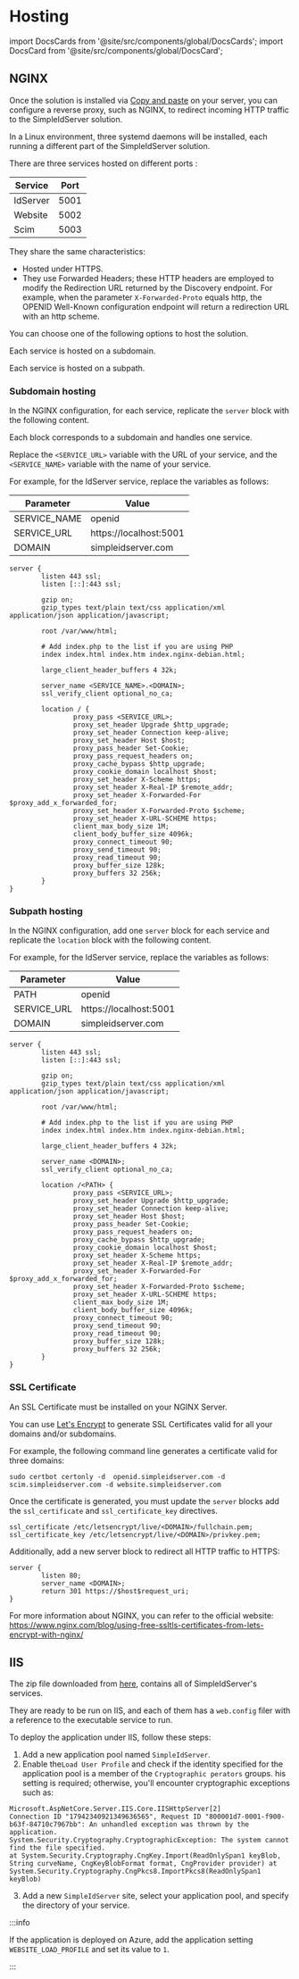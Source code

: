 # Hosting

import DocsCards from '@site/src/components/global/DocsCards';
import DocsCard from '@site/src/components/global/DocsCard';

## NGINX

Once the solution is installed via [Copy and paste](./quickstart.md#copy-and-paste) on your server, you can configure a reverse proxy, such as NGINX, to redirect incoming HTTP traffic to the SimpleIdServer solution.

In a Linux environment, three systemd daemons will be installed, each running a different part of the SimpleIdServer solution.

There are three services hosted on different ports :

| Service  | Port |
| -------- | ---- |
| IdServer | 5001 |
| Website  | 5002 |
| Scim     | 5003 |

They share the same characteristics:
* Hosted under HTTPS.
* They use Forwarded Headers; these HTTP headers are employed to modify the Redirection URL returned by the Discovery endpoint. For example, when the parameter `X-Forwarded-Proto` equals http, the OPENID Well-Known configuration endpoint will return a redirection URL with an http scheme.

You can choose one of the following options to host the solution.

<DocsCards>
    <DocsCard header="Subdomain hosting" href="#subdomain-hosting">
        <p>Each service is hosted on a subdomain.</p>
    </DocsCard>
    <DocsCard header="Subpath hosting" href="#subpath-hosting">
        <p>Each service is hosted on a subpath.</p>
    </DocsCard>
</DocsCards>

### Subdomain hosting

In the NGINX configuration, for each service, replicate the `server` block with the following content.

Each block corresponds to a subdomain and handles one service.

Replace the `<SERVICE_URL>` variable with the URL of your service, and the `<SERVICE_NAME>` variable with the name of your service.

For example, for the IdServer service, replace the variables as follows:

| Parameter    | Value                  |
| ------------ | ---------------------- |
| SERVICE_NAME | openid                 |
| SERVICE_URL  | https://localhost:5001 |
| DOMAIN       | simpleidserver.com     |

``` 
server {
        listen 443 ssl;
        listen [::]:443 ssl;

        gzip on;
        gzip_types text/plain text/css application/xml application/json application/javascript;

        root /var/www/html;

        # Add index.php to the list if you are using PHP
        index index.html index.htm index.nginx-debian.html;

        large_client_header_buffers 4 32k;

        server_name <SERVICE_NAME>.<DOMAIN>;
        ssl_verify_client optional_no_ca;

        location / {
                proxy_pass <SERVICE_URL>;
                proxy_set_header Upgrade $http_upgrade;
                proxy_set_header Connection keep-alive;
                proxy_set_header Host $host;
                proxy_pass_header Set-Cookie;
                proxy_pass_request_headers on;
                proxy_cache_bypass $http_upgrade;
                proxy_cookie_domain localhost $host;
                proxy_set_header X-Scheme https;
                proxy_set_header X-Real-IP $remote_addr;
                proxy_set_header X-Forwarded-For $proxy_add_x_forwarded_for;
                proxy_set_header X-Forwarded-Proto $scheme;
                proxy_set_header X-URL-SCHEME https;
                client_max_body_size 1M;
                client_body_buffer_size 4096k;
                proxy_connect_timeout 90;
                proxy_send_timeout 90;
                proxy_read_timeout 90;
                proxy_buffer_size 128k;
                proxy_buffers 32 256k;
        }
}
```

### Subpath hosting

In the NGINX configuration, add one `server` block for each service and replicate the `location` block with the following content.

For example, for the IdServer service, replace the variables as follows:

| Parameter    | Value                  |
| ------------ | ---------------------- |
| PATH         | openid                 |
| SERVICE_URL  | https://localhost:5001 |
| DOMAIN       | simpleidserver.com     |

``` 
server {
        listen 443 ssl;
        listen [::]:443 ssl;

        gzip on;
        gzip_types text/plain text/css application/xml application/json application/javascript;

        root /var/www/html;

        # Add index.php to the list if you are using PHP
        index index.html index.htm index.nginx-debian.html;

        large_client_header_buffers 4 32k;

        server_name <DOMAIN>;
        ssl_verify_client optional_no_ca;

        location /<PATH> {
                proxy_pass <SERVICE_URL>;
                proxy_set_header Upgrade $http_upgrade;
                proxy_set_header Connection keep-alive;
                proxy_set_header Host $host;
                proxy_pass_header Set-Cookie;
                proxy_pass_request_headers on;
                proxy_cache_bypass $http_upgrade;
                proxy_cookie_domain localhost $host;
                proxy_set_header X-Scheme https;
                proxy_set_header X-Real-IP $remote_addr;
                proxy_set_header X-Forwarded-For $proxy_add_x_forwarded_for;
                proxy_set_header X-Forwarded-Proto $scheme;
                proxy_set_header X-URL-SCHEME https;
                client_max_body_size 1M;
                client_body_buffer_size 4096k;
                proxy_connect_timeout 90;
                proxy_send_timeout 90;
                proxy_read_timeout 90;
                proxy_buffer_size 128k;
                proxy_buffers 32 256k;
        }
}
```

### SSL Certificate

An SSL Certificate must be installed on your NGINX Server.

You can use [Let's Encrypt](https://letsencrypt.org/) to generate SSL Certificates valid for all your domains and/or subdomains.

For example, the following command line generates a certificate valid for three domains:

```
sudo certbot certonly -d  openid.simpleidserver.com -d scim.simpleidserver.com -d website.simpleidserver.com
```

Once the certificate is generated, you must update the `server` blocks add the `ssl_certificate` and `ssl_certificate_key` directives.

```
ssl_certificate /etc/letsencrypt/live/<DOMAIN>/fullchain.pem;
ssl_certificate_key /etc/letsencrypt/live/<DOMAIN>/privkey.pem;
```

Additionally, add a new server block to redirect all HTTP traffic to HTTPS:

```
server {
        listen 80;
        server_name <DOMAIN>;
        return 301 https://$host$request_uri;
}
```

For more information about NGINX, you can refer to the official website: https://www.nginx.com/blog/using-free-ssltls-certificates-from-lets-encrypt-with-nginx/

## IIS

The zip file downloaded from [here](./quickstart.md#copy-and-paste), contains all of SimpleIdServer's services. 

They are ready to be run on IIS, and each of them has a `web.config` filer with a reference to the executable service to run.

To deploy the application under IIS, follow these steps:
1. Add a new application pool named `SimpleIdServer`.
2. Enable the`Load User Profile` and check if the identity specified for the application pool is a member of the `Cryptographic perators` groups. his setting is required; otherwise, you'll encounter cryptographic exceptions such as:

```
Microsoft.AspNetCore.Server.IIS.Core.IISHttpServer[2]
Connection ID "17942340921349636565", Request ID "800001d7-0001-f900-b63f-84710c7967bb": An unhandled exception was thrown by the application.
System.Security.Cryptography.CryptographicException: The system cannot find the file specified.
at System.Security.Cryptography.CngKey.Import(ReadOnlySpan1 keyBlob, String curveName, CngKeyBlobFormat format, CngProvider provider) at System.Security.Cryptography.CngPkcs8.ImportPkcs8(ReadOnlySpan1 keyBlob)
```

3. Add a new `SimpleIdServer` site, select your application pool, and specify the directory of your service.


:::info

If the application is deployed on Azure, add the application setting `WEBSITE_LOAD_PROFILE` and set its value to `1`.

:::